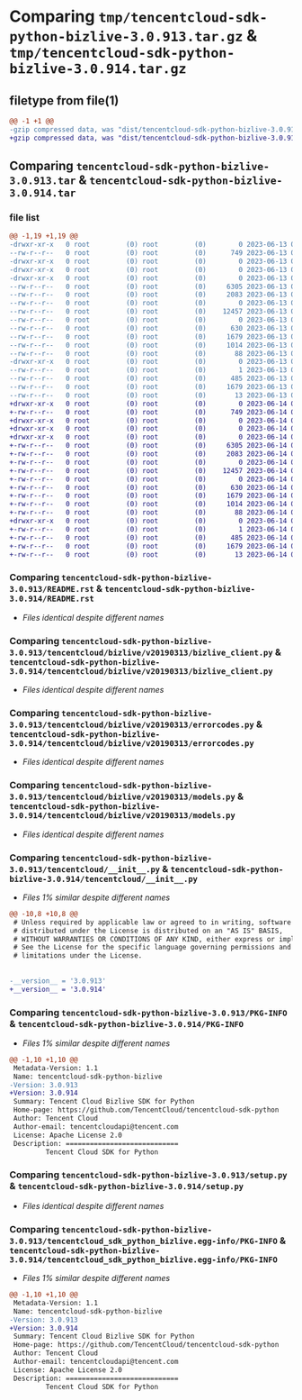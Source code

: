 # Comparing `tmp/tencentcloud-sdk-python-bizlive-3.0.913.tar.gz` & `tmp/tencentcloud-sdk-python-bizlive-3.0.914.tar.gz`

## filetype from file(1)

```diff
@@ -1 +1 @@
-gzip compressed data, was "dist/tencentcloud-sdk-python-bizlive-3.0.913.tar", last modified: Tue Jun 13 02:04:41 2023, max compression
+gzip compressed data, was "dist/tencentcloud-sdk-python-bizlive-3.0.914.tar", last modified: Wed Jun 14 00:19:19 2023, max compression
```

## Comparing `tencentcloud-sdk-python-bizlive-3.0.913.tar` & `tencentcloud-sdk-python-bizlive-3.0.914.tar`

### file list

```diff
@@ -1,19 +1,19 @@
-drwxr-xr-x   0 root         (0) root         (0)        0 2023-06-13 02:04:41.000000 tencentcloud-sdk-python-bizlive-3.0.913/
--rw-r--r--   0 root         (0) root         (0)      749 2023-06-13 02:04:41.000000 tencentcloud-sdk-python-bizlive-3.0.913/README.rst
-drwxr-xr-x   0 root         (0) root         (0)        0 2023-06-13 02:04:41.000000 tencentcloud-sdk-python-bizlive-3.0.913/tencentcloud/
-drwxr-xr-x   0 root         (0) root         (0)        0 2023-06-13 02:04:41.000000 tencentcloud-sdk-python-bizlive-3.0.913/tencentcloud/bizlive/
-drwxr-xr-x   0 root         (0) root         (0)        0 2023-06-13 02:04:41.000000 tencentcloud-sdk-python-bizlive-3.0.913/tencentcloud/bizlive/v20190313/
--rw-r--r--   0 root         (0) root         (0)     6305 2023-06-13 02:04:41.000000 tencentcloud-sdk-python-bizlive-3.0.913/tencentcloud/bizlive/v20190313/bizlive_client.py
--rw-r--r--   0 root         (0) root         (0)     2083 2023-06-13 02:04:41.000000 tencentcloud-sdk-python-bizlive-3.0.913/tencentcloud/bizlive/v20190313/errorcodes.py
--rw-r--r--   0 root         (0) root         (0)        0 2023-06-13 02:04:41.000000 tencentcloud-sdk-python-bizlive-3.0.913/tencentcloud/bizlive/v20190313/__init__.py
--rw-r--r--   0 root         (0) root         (0)    12457 2023-06-13 02:04:41.000000 tencentcloud-sdk-python-bizlive-3.0.913/tencentcloud/bizlive/v20190313/models.py
--rw-r--r--   0 root         (0) root         (0)        0 2023-06-13 02:04:41.000000 tencentcloud-sdk-python-bizlive-3.0.913/tencentcloud/bizlive/__init__.py
--rw-r--r--   0 root         (0) root         (0)      630 2023-06-13 02:04:41.000000 tencentcloud-sdk-python-bizlive-3.0.913/tencentcloud/__init__.py
--rw-r--r--   0 root         (0) root         (0)     1679 2023-06-13 02:04:41.000000 tencentcloud-sdk-python-bizlive-3.0.913/PKG-INFO
--rw-r--r--   0 root         (0) root         (0)     1014 2023-06-13 02:04:41.000000 tencentcloud-sdk-python-bizlive-3.0.913/setup.py
--rw-r--r--   0 root         (0) root         (0)       88 2023-06-13 02:04:41.000000 tencentcloud-sdk-python-bizlive-3.0.913/setup.cfg
-drwxr-xr-x   0 root         (0) root         (0)        0 2023-06-13 02:04:41.000000 tencentcloud-sdk-python-bizlive-3.0.913/tencentcloud_sdk_python_bizlive.egg-info/
--rw-r--r--   0 root         (0) root         (0)        1 2023-06-13 02:04:41.000000 tencentcloud-sdk-python-bizlive-3.0.913/tencentcloud_sdk_python_bizlive.egg-info/dependency_links.txt
--rw-r--r--   0 root         (0) root         (0)      485 2023-06-13 02:04:41.000000 tencentcloud-sdk-python-bizlive-3.0.913/tencentcloud_sdk_python_bizlive.egg-info/SOURCES.txt
--rw-r--r--   0 root         (0) root         (0)     1679 2023-06-13 02:04:41.000000 tencentcloud-sdk-python-bizlive-3.0.913/tencentcloud_sdk_python_bizlive.egg-info/PKG-INFO
--rw-r--r--   0 root         (0) root         (0)       13 2023-06-13 02:04:41.000000 tencentcloud-sdk-python-bizlive-3.0.913/tencentcloud_sdk_python_bizlive.egg-info/top_level.txt
+drwxr-xr-x   0 root         (0) root         (0)        0 2023-06-14 00:19:19.000000 tencentcloud-sdk-python-bizlive-3.0.914/
+-rw-r--r--   0 root         (0) root         (0)      749 2023-06-14 00:19:18.000000 tencentcloud-sdk-python-bizlive-3.0.914/README.rst
+drwxr-xr-x   0 root         (0) root         (0)        0 2023-06-14 00:19:19.000000 tencentcloud-sdk-python-bizlive-3.0.914/tencentcloud/
+drwxr-xr-x   0 root         (0) root         (0)        0 2023-06-14 00:19:19.000000 tencentcloud-sdk-python-bizlive-3.0.914/tencentcloud/bizlive/
+drwxr-xr-x   0 root         (0) root         (0)        0 2023-06-14 00:19:19.000000 tencentcloud-sdk-python-bizlive-3.0.914/tencentcloud/bizlive/v20190313/
+-rw-r--r--   0 root         (0) root         (0)     6305 2023-06-14 00:19:18.000000 tencentcloud-sdk-python-bizlive-3.0.914/tencentcloud/bizlive/v20190313/bizlive_client.py
+-rw-r--r--   0 root         (0) root         (0)     2083 2023-06-14 00:19:18.000000 tencentcloud-sdk-python-bizlive-3.0.914/tencentcloud/bizlive/v20190313/errorcodes.py
+-rw-r--r--   0 root         (0) root         (0)        0 2023-06-14 00:19:18.000000 tencentcloud-sdk-python-bizlive-3.0.914/tencentcloud/bizlive/v20190313/__init__.py
+-rw-r--r--   0 root         (0) root         (0)    12457 2023-06-14 00:19:18.000000 tencentcloud-sdk-python-bizlive-3.0.914/tencentcloud/bizlive/v20190313/models.py
+-rw-r--r--   0 root         (0) root         (0)        0 2023-06-14 00:19:18.000000 tencentcloud-sdk-python-bizlive-3.0.914/tencentcloud/bizlive/__init__.py
+-rw-r--r--   0 root         (0) root         (0)      630 2023-06-14 00:19:18.000000 tencentcloud-sdk-python-bizlive-3.0.914/tencentcloud/__init__.py
+-rw-r--r--   0 root         (0) root         (0)     1679 2023-06-14 00:19:19.000000 tencentcloud-sdk-python-bizlive-3.0.914/PKG-INFO
+-rw-r--r--   0 root         (0) root         (0)     1014 2023-06-14 00:19:18.000000 tencentcloud-sdk-python-bizlive-3.0.914/setup.py
+-rw-r--r--   0 root         (0) root         (0)       88 2023-06-14 00:19:19.000000 tencentcloud-sdk-python-bizlive-3.0.914/setup.cfg
+drwxr-xr-x   0 root         (0) root         (0)        0 2023-06-14 00:19:19.000000 tencentcloud-sdk-python-bizlive-3.0.914/tencentcloud_sdk_python_bizlive.egg-info/
+-rw-r--r--   0 root         (0) root         (0)        1 2023-06-14 00:19:19.000000 tencentcloud-sdk-python-bizlive-3.0.914/tencentcloud_sdk_python_bizlive.egg-info/dependency_links.txt
+-rw-r--r--   0 root         (0) root         (0)      485 2023-06-14 00:19:19.000000 tencentcloud-sdk-python-bizlive-3.0.914/tencentcloud_sdk_python_bizlive.egg-info/SOURCES.txt
+-rw-r--r--   0 root         (0) root         (0)     1679 2023-06-14 00:19:19.000000 tencentcloud-sdk-python-bizlive-3.0.914/tencentcloud_sdk_python_bizlive.egg-info/PKG-INFO
+-rw-r--r--   0 root         (0) root         (0)       13 2023-06-14 00:19:19.000000 tencentcloud-sdk-python-bizlive-3.0.914/tencentcloud_sdk_python_bizlive.egg-info/top_level.txt
```

### Comparing `tencentcloud-sdk-python-bizlive-3.0.913/README.rst` & `tencentcloud-sdk-python-bizlive-3.0.914/README.rst`

 * *Files identical despite different names*

### Comparing `tencentcloud-sdk-python-bizlive-3.0.913/tencentcloud/bizlive/v20190313/bizlive_client.py` & `tencentcloud-sdk-python-bizlive-3.0.914/tencentcloud/bizlive/v20190313/bizlive_client.py`

 * *Files identical despite different names*

### Comparing `tencentcloud-sdk-python-bizlive-3.0.913/tencentcloud/bizlive/v20190313/errorcodes.py` & `tencentcloud-sdk-python-bizlive-3.0.914/tencentcloud/bizlive/v20190313/errorcodes.py`

 * *Files identical despite different names*

### Comparing `tencentcloud-sdk-python-bizlive-3.0.913/tencentcloud/bizlive/v20190313/models.py` & `tencentcloud-sdk-python-bizlive-3.0.914/tencentcloud/bizlive/v20190313/models.py`

 * *Files identical despite different names*

### Comparing `tencentcloud-sdk-python-bizlive-3.0.913/tencentcloud/__init__.py` & `tencentcloud-sdk-python-bizlive-3.0.914/tencentcloud/__init__.py`

 * *Files 1% similar despite different names*

```diff
@@ -10,8 +10,8 @@
 # Unless required by applicable law or agreed to in writing, software
 # distributed under the License is distributed on an "AS IS" BASIS,
 # WITHOUT WARRANTIES OR CONDITIONS OF ANY KIND, either express or implied.
 # See the License for the specific language governing permissions and
 # limitations under the License.
 
 
-__version__ = '3.0.913'
+__version__ = '3.0.914'
```

### Comparing `tencentcloud-sdk-python-bizlive-3.0.913/PKG-INFO` & `tencentcloud-sdk-python-bizlive-3.0.914/PKG-INFO`

 * *Files 1% similar despite different names*

```diff
@@ -1,10 +1,10 @@
 Metadata-Version: 1.1
 Name: tencentcloud-sdk-python-bizlive
-Version: 3.0.913
+Version: 3.0.914
 Summary: Tencent Cloud Bizlive SDK for Python
 Home-page: https://github.com/TencentCloud/tencentcloud-sdk-python
 Author: Tencent Cloud
 Author-email: tencentcloudapi@tencent.com
 License: Apache License 2.0
 Description: ============================
         Tencent Cloud SDK for Python
```

### Comparing `tencentcloud-sdk-python-bizlive-3.0.913/setup.py` & `tencentcloud-sdk-python-bizlive-3.0.914/setup.py`

 * *Files identical despite different names*

### Comparing `tencentcloud-sdk-python-bizlive-3.0.913/tencentcloud_sdk_python_bizlive.egg-info/PKG-INFO` & `tencentcloud-sdk-python-bizlive-3.0.914/tencentcloud_sdk_python_bizlive.egg-info/PKG-INFO`

 * *Files 1% similar despite different names*

```diff
@@ -1,10 +1,10 @@
 Metadata-Version: 1.1
 Name: tencentcloud-sdk-python-bizlive
-Version: 3.0.913
+Version: 3.0.914
 Summary: Tencent Cloud Bizlive SDK for Python
 Home-page: https://github.com/TencentCloud/tencentcloud-sdk-python
 Author: Tencent Cloud
 Author-email: tencentcloudapi@tencent.com
 License: Apache License 2.0
 Description: ============================
         Tencent Cloud SDK for Python
```

